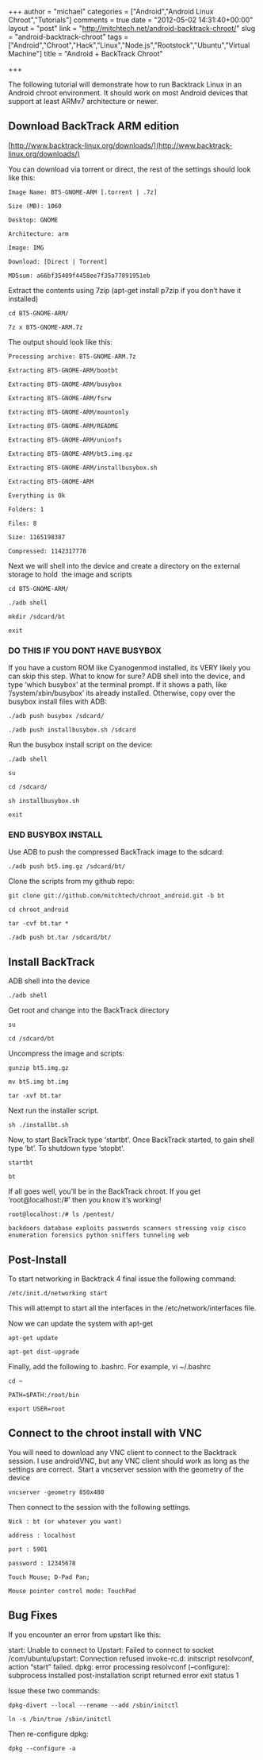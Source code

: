 +++
author = "michael"
categories = ["Android","Android Linux Chroot","Tutorials"]
comments = true
date = "2012-05-02 14:31:40+00:00"
layout = "post"
link = "http://mitchtech.net/android-backtrack-chroot/"
slug = "android-backtrack-chroot"
tags = ["Android","Chroot","Hack","Linux","Node.js","Rootstock","Ubuntu","Virtual Machine"]
title = "Android + BackTrack Chroot"

+++

The following tutorial will demonstrate how to run Backtrack Linux in an Android chroot environment. It should work on most Android devices that support at least ARMv7 architecture or newer.

## Download BackTrack ARM edition

[http://www.backtrack-linux.org/downloads/](http://www.backtrack-linux.org/downloads/)

You can download via torrent or direct, the rest of the settings should look like this:

```
Image Name: BT5-GNOME-ARM [.torrent | .7z]

Size (MB): 1060

Desktop: GNOME

Architecture: arm

Image: IMG

Download: [Direct | Torrent]

MD5sum: a66bf35409f4458ee7f35a77891951eb
```

Extract the contents using 7zip (apt-get install p7zip if you don’t have it installed)

```
cd BT5-GNOME-ARM/

7z x BT5-GNOME-ARM.7z
```

The output should look like this:

```
Processing archive: BT5-GNOME-ARM.7z

Extracting BT5-GNOME-ARM/bootbt

Extracting BT5-GNOME-ARM/busybox

Extracting BT5-GNOME-ARM/fsrw

Extracting BT5-GNOME-ARM/mountonly

Extracting BT5-GNOME-ARM/README

Extracting BT5-GNOME-ARM/unionfs

Extracting BT5-GNOME-ARM/bt5.img.gz

Extracting BT5-GNOME-ARM/installbusybox.sh

Extracting BT5-GNOME-ARM

Everything is Ok

Folders: 1

Files: 8

Size: 1165198387

Compressed: 1142317778
```

Next we will shell into the device and create a directory on the external storage to hold  the image and scripts

```
cd BT5-GNOME-ARM/

./adb shell

mkdir /sdcard/bt

exit
```

### DO THIS IF YOU DONT HAVE BUSYBOX ###
If you have a custom ROM like Cyanogenmod installed, its VERY likely you can skip this step. What to know for sure? ADB shell into the device, and type ‘which busybox’ at the terminal prompt. If it shows a path, like ‘/system/xbin/busybox’ its already installed. Otherwise, copy over the busybox install files with ADB:

```
./adb push busybox /sdcard/

./adb push installbusybox.sh /sdcard
```

Run the busybox install script on the device:

```
./adb shell

su

cd /sdcard/

sh installbusybox.sh

exit
```

### END BUSYBOX INSTALL ###

Use ADB to push the compressed BackTrack image to the sdcard:

```
./adb push bt5.img.gz /sdcard/bt/
```

Clone the scripts from my github repo:

```
git clone git://github.com/mitchtech/chroot_android.git -b bt

cd chroot_android

tar -cvf bt.tar *

./adb push bt.tar /sdcard/bt/
```

## Install BackTrack

ADB shell into the device

```
./adb shell
```

Get root and change into the BackTrack directory

```
su

cd /sdcard/bt
```

Uncompress the image and scripts:

```
gunzip bt5.img.gz

mv bt5.img bt.img

tar -xvf bt.tar
```

Next run the installer script.

```
sh ./installbt.sh
```

Now, to start BackTrack type ‘startbt’. Once BackTrack started, to gain shell type ‘bt’. To shutdown type ‘stopbt’.

```
startbt

bt
```

If all goes well, you’ll be in the BackTrack chroot. If you get ‘root@localhost:/#’ then you know it’s working!

```
root@localhost:/# ls /pentest/

backdoors database exploits passwords scanners stressing voip cisco enumeration forensics python sniffers tunneling web
```

## Post-Install

To start networking in Backtrack 4 final issue the following command:

```
/etc/init.d/networking start
```

This will attempt to start all the interfaces in the /etc/network/interfaces file.

Now we can update the system with apt-get

```
apt-get update

apt-get dist-upgrade
```

Finally, add the following to .bashrc. For example, vi ~/.bashrc

```
cd ~

PATH=$PATH:/root/bin

export USER=root
```

## Connect to the chroot install with VNC

You will need to download any VNC client to connect to the Backtrack session. I use androidVNC, but any VNC client should work as long as the settings are correct.  Start a vncserver session with the geometry of the device

```
vncserver -geometry 850x480
```

Then connect to the session with the following settings.

```
Nick : bt (or whatever you want)

address : localhost

port : 5901

password : 12345678

Touch Mouse; D-Pad Pan;

Mouse pointer control mode: TouchPad
```

## Bug Fixes

If you encounter an error from upstart like this:

start: Unable to connect to Upstart: Failed to connect to socket /com/ubuntu/upstart: Connection refused
invoke-rc.d: initscript resolvconf, action “start” failed.
dpkg: error processing resolvconf (–configure):
subprocess installed post-installation script returned error exit status 1

Issue these two commands:

```
dpkg-divert --local --rename --add /sbin/initctl

ln -s /bin/true /sbin/initctl
```

Then re-configure dpkg:

```
dpkg --configure -a
```

